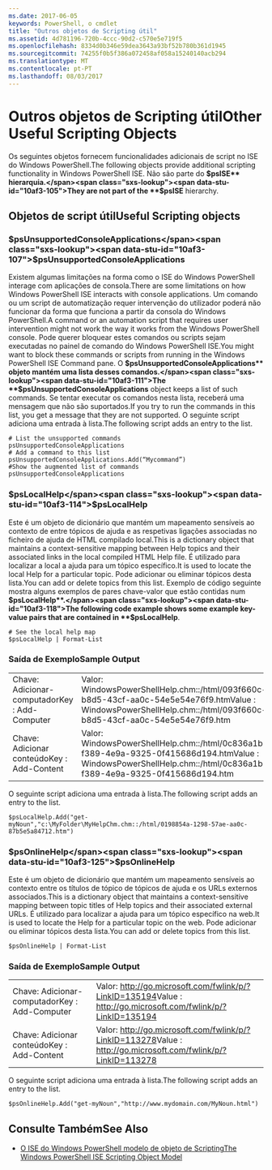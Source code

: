```yaml
---
ms.date: 2017-06-05
keywords: PowerShell, o cmdlet
title: "Outros objetos de Scripting útil"
ms.assetid: 4d781196-720b-4ccc-90d2-c570e5e719f5
ms.openlocfilehash: 8334d0b346e59dea3643a93bf52b780b361d1945
ms.sourcegitcommit: 74255f0b5f386a072458af058a15240140acb294
ms.translationtype: MT
ms.contentlocale: pt-PT
ms.lasthandoff: 08/03/2017
---
```

# <a name="other-useful-scripting-objects"></a><span data-ttu-id="10af3-103">Outros objetos de Scripting útil</span><span class="sxs-lookup"><span data-stu-id="10af3-103">Other Useful Scripting Objects</span></span>
  <span data-ttu-id="10af3-104">Os seguintes objetos fornecem funcionalidades adicionais de script no ISE do Windows PowerShell.</span><span class="sxs-lookup"><span data-stu-id="10af3-104">The following objects provide additional scripting functionality in Windows PowerShell ISE.</span></span> <span data-ttu-id="10af3-105">Não são parte do **$psISE** hierarquia.</span><span class="sxs-lookup"><span data-stu-id="10af3-105">They are not part of the **$psISE** hierarchy.</span></span>

## <a name="useful-scripting-objects"></a><span data-ttu-id="10af3-106">Objetos de script útil</span><span class="sxs-lookup"><span data-stu-id="10af3-106">Useful Scripting objects</span></span>

### <a name="psunsupportedconsoleapplications"></a><span data-ttu-id="10af3-107">$psUnsupportedConsoleApplications</span><span class="sxs-lookup"><span data-stu-id="10af3-107">$psUnsupportedConsoleApplications</span></span>
 <span data-ttu-id="10af3-108">Existem algumas limitações na forma como o ISE do Windows PowerShell interage com aplicações de consola.</span><span class="sxs-lookup"><span data-stu-id="10af3-108">There are some limitations on how Windows PowerShell ISE interacts with console applications.</span></span> <span data-ttu-id="10af3-109">Um comando ou um script de automatização requer intervenção do utilizador poderá não funcionar da forma que funciona a partir da consola do Windows PowerShell.</span><span class="sxs-lookup"><span data-stu-id="10af3-109">A command or an automation script that requires user intervention might not work the way it works from the Windows PowerShell console.</span></span> <span data-ttu-id="10af3-110">Pode querer bloquear estes comandos ou scripts sejam executadas no painel de comando do Windows PowerShell ISE.</span><span class="sxs-lookup"><span data-stu-id="10af3-110">You might want to block these commands or scripts from running in the Windows PowerShell ISE Command pane.</span></span> <span data-ttu-id="10af3-111">O **$psUnsupportedConsoleApplications** objeto mantém uma lista desses comandos.</span><span class="sxs-lookup"><span data-stu-id="10af3-111">The **$psUnsupportedConsoleApplications** object keeps a list of such commands.</span></span> <span data-ttu-id="10af3-112">Se tentar executar os comandos nesta lista, receberá uma mensagem que não são suportados.</span><span class="sxs-lookup"><span data-stu-id="10af3-112">If you try to run the commands in this list, you get a message that they are not supported.</span></span> <span data-ttu-id="10af3-113">O seguinte script adiciona uma entrada à lista.</span><span class="sxs-lookup"><span data-stu-id="10af3-113">The following script adds an entry to the list.</span></span>

```
# List the unsupported commands
psUnsupportedConsoleApplications
# Add a command to this list
psUnsupportedConsoleApplications.Add(“Mycommand”)
#Show the augmented list of commands
psUnsupportedConsoleApplications

```

### <a name="pslocalhelp"></a><span data-ttu-id="10af3-114">$psLocalHelp</span><span class="sxs-lookup"><span data-stu-id="10af3-114">$psLocalHelp</span></span>
 <span data-ttu-id="10af3-115">Este é um objeto de dicionário que mantém um mapeamento sensíveis ao contexto de entre tópicos de ajuda e as respetivas ligações associadas no ficheiro de ajuda de HTML compilado local.</span><span class="sxs-lookup"><span data-stu-id="10af3-115">This is a dictionary object that maintains a context-sensitive mapping between Help topics and their associated links in the local compiled HTML Help file.</span></span> <span data-ttu-id="10af3-116">É utilizado para localizar a local a ajuda para um tópico específico.</span><span class="sxs-lookup"><span data-stu-id="10af3-116">It is used to locate the local Help for a particular topic.</span></span> <span data-ttu-id="10af3-117">Pode adicionar ou eliminar tópicos desta lista.</span><span class="sxs-lookup"><span data-stu-id="10af3-117">You can add or delete topics from this list.</span></span> <span data-ttu-id="10af3-118">Exemplo de código seguinte mostra alguns exemplos de pares chave-valor que estão contidas num **$psLocalHelp**.</span><span class="sxs-lookup"><span data-stu-id="10af3-118">The following code example shows some example key-value pairs that are contained in **$psLocalHelp**.</span></span>

```
# See the local help map
$psLocalHelp | Format-List

```

### <a name="sample-output"></a><span data-ttu-id="10af3-119">Saída de Exemplo</span><span class="sxs-lookup"><span data-stu-id="10af3-119">Sample Output</span></span>

|||
|-|-|
|<span data-ttu-id="10af3-120">Chave: Adicionar-computador</span><span class="sxs-lookup"><span data-stu-id="10af3-120">Key : Add-Computer</span></span>|<span data-ttu-id="10af3-121">Valor: WindowsPowerShellHelp.chm::/html/093f660c-b8d5-43cf-aa0c-54e5e54e76f9.htm</span><span class="sxs-lookup"><span data-stu-id="10af3-121">Value : WindowsPowerShellHelp.chm::/html/093f660c-b8d5-43cf-aa0c-54e5e54e76f9.htm</span></span>|
|<span data-ttu-id="10af3-122">Chave: Adicionar conteúdo</span><span class="sxs-lookup"><span data-stu-id="10af3-122">Key : Add-Content</span></span>|<span data-ttu-id="10af3-123">Valor: WindowsPowerShellHelp.chm::/html/0c836a1b-f389-4e9a-9325-0f415686d194.htm</span><span class="sxs-lookup"><span data-stu-id="10af3-123">Value : WindowsPowerShellHelp.chm::/html/0c836a1b-f389-4e9a-9325-0f415686d194.htm</span></span>|

 <span data-ttu-id="10af3-124">O seguinte script adiciona uma entrada à lista.</span><span class="sxs-lookup"><span data-stu-id="10af3-124">The following script adds an entry to the list.</span></span>

```
$psLocalHelp.Add("get-myNoun","c:\MyFolder\MyHelpChm.chm::/html/0198854a-1298-57ae-aa0c-87b5e5a84712.htm")
```

### <a name="psonlinehelp"></a><span data-ttu-id="10af3-125">$psOnlineHelp</span><span class="sxs-lookup"><span data-stu-id="10af3-125">$psOnlineHelp</span></span>
 <span data-ttu-id="10af3-126">Este é um objeto de dicionário que mantém um mapeamento sensíveis ao contexto entre os títulos de tópico de tópicos de ajuda e os URLs externos associados.</span><span class="sxs-lookup"><span data-stu-id="10af3-126">This is a dictionary object that maintains a context-sensitive mapping between topic titles of Help topics and their associated external URLs.</span></span> <span data-ttu-id="10af3-127">É utilizado para localizar a ajuda para um tópico específico na web.</span><span class="sxs-lookup"><span data-stu-id="10af3-127">It is used to locate the Help for a particular topic on the web.</span></span> <span data-ttu-id="10af3-128">Pode adicionar ou eliminar tópicos desta lista.</span><span class="sxs-lookup"><span data-stu-id="10af3-128">You can add or delete topics from this list.</span></span>

```
$psOnlineHelp | Format-List

```

### <a name="sample-output"></a><span data-ttu-id="10af3-129">Saída de Exemplo</span><span class="sxs-lookup"><span data-stu-id="10af3-129">Sample Output</span></span>

|||
|-|-|
|<span data-ttu-id="10af3-130">Chave: Adicionar-computador</span><span class="sxs-lookup"><span data-stu-id="10af3-130">Key : Add-Computer</span></span>|<span data-ttu-id="10af3-131">Valor: http://go.microsoft.com/fwlink/p/?LinkID=135194</span><span class="sxs-lookup"><span data-stu-id="10af3-131">Value : http://go.microsoft.com/fwlink/p/?LinkID=135194</span></span>|
|<span data-ttu-id="10af3-132">Chave: Adicionar conteúdo</span><span class="sxs-lookup"><span data-stu-id="10af3-132">Key : Add-Content</span></span>|<span data-ttu-id="10af3-133">Valor: http://go.microsoft.com/fwlink/p/?LinkID=113278</span><span class="sxs-lookup"><span data-stu-id="10af3-133">Value : http://go.microsoft.com/fwlink/p/?LinkID=113278</span></span>|

 <span data-ttu-id="10af3-134">O seguinte script adiciona uma entrada à lista.</span><span class="sxs-lookup"><span data-stu-id="10af3-134">The following script adds an entry to the list.</span></span>

```
$psOnlineHelp.Add("get-myNoun","http://www.mydomain.com/MyNoun.html")
```

## <a name="see-also"></a><span data-ttu-id="10af3-135">Consulte Também</span><span class="sxs-lookup"><span data-stu-id="10af3-135">See Also</span></span>
- [<span data-ttu-id="10af3-136">O ISE do Windows PowerShell modelo de objeto de Scripting</span><span class="sxs-lookup"><span data-stu-id="10af3-136">The Windows PowerShell ISE Scripting Object Model</span></span>](../../core-powershell/ise/The-Windows-PowerShell-ISE-Scripting-Object-Model.md)

  
